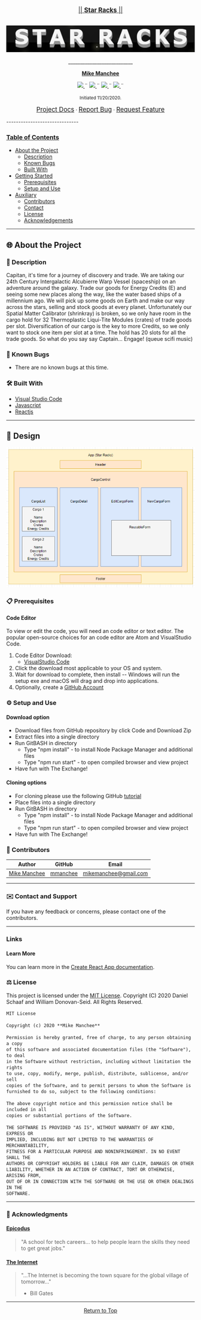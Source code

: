 <br>
<p align="center">
  <u><big>|| <b>Star Racks</b> ||</big></u>
</p>
<p align="center">
    <!-- Project Avatar/Logo -->
    <br>
     <a href="https://github.com/mmanchee/StarRacks">
        <img src="./src/img/StarRacksLogo.png">
    </a>
    <p align="center">
      ___________________________
    </p>
    <!-- GitHub Link -->
    <p align="center">
        <a href="https://github.com/mmanchee">
            <strong>Mike Manchee</strong>
        </a>
    </p>
    <!-- Project Shields -->
    <p align="center">
        <a href="https://github.com/mmanchee/StarRacks/graphs/contributors">
            <img src="https://img.shields.io/github/contributors/mmanchee/StarRacks.svg?style=plastic">
        </a>
        ¨
        <a href="https://github.com/mmanchee/StarRacks/stargazers">
            <img src="https://img.shields.io/github/stars/mmanchee/StarRacks.svg?color=yellow&style=plastic">
        </a>
        ¨
        <a href="https://github.com/mmanchee/StarRacks/issues">
            <img src="https://img.shields.io/github/issues/mmanchee/StarRacks?style=plastic">
        </a>
        ¨
        <a href="https://github.com/mmanchee/StarRacks/blob/master/LICENSE.txt">
            <img src="https://img.shields.io/github/license/mmanchee/StarRacks?color=orange&style=plastic">
        </a>
        ¨
    </p>
</p>
<p align="center">
  <small>Initiated 11/20/2020.</small>
</p>

<!-- Project Links -->
<p align="center">
    <a href="https://github.com/mmanchee/StarRacks"><big>Project Docs</big></a> ·
    <a href="https://github.com/mmanchee/StarRacks/issues"><big>Report Bug</big></a> ·
    <a href="https://github.com/mmanchee/StarRacks/issues"><big>Request Feature</big></a>
</p>
------------------------------

### <u>Table of Contents</u>
* <a href="#🌐-about-the-project">About the Project</a>
    * <a href="#📖-description">Description</a>
    * <a href="#🦠-known-bugs">Known Bugs</a>
    * <a href="#🛠-built-with">Built With</a>
    <!-- * <a href="#🔍-preview">Preview</a> -->
* <a href="#🏁-getting-started">Getting Started</a>
    * <a href="#📋-prerequisites">Prerequisites</a>
    * <a href="#⚙️-setup-and-use">Setup and Use</a>
* <a href="#🤝-contributors">Auxiliary</a>
    * <a href="#🤝-contributors">Contributors</a>
    * <a href="#✉️-contact-and-support">Contact</a>
    * <a href="#⚖️-license">License</a>
    * <a href="#🌟-acknowledgements">Acknowledgements</a>
    
------------------------------
## 🌐 About the Project

### 📖 Description
Capitan, it's time for a journey of discovery and trade. We are taking our 24th Century Intergalactic Alcubierre Warp Vessel (spaceship) on an adventure around the galaxy. Trade our goods for Energy Credits (E) and seeing some new places along the way, like the water based ships of a millennium ago. We will pick up some goods on Earth and make our way across the stars, selling and stock goods at every planet. Unfortunately our Spatial Matter Calibrator (shrinkray) is broken, so we only have room in the cargo hold for 32 Thermoplastic Liqui-Tite Modules (crates) of trade goods per slot. Diversification of our cargo is the key to more Credits, so we only want to stock one item per slot at a time. The hold has 20 slots for all the trade goods. So what do you say say Captain... Engage! (queue scifi music)

<!-- Brainstorm
crates of goods
20 index max in array
16 max barrels per good
add items
trade items
cant go below 0

 -->
### 🦠 Known Bugs

* There are no known bugs at this time.
### 🛠 Built With
* [Visual Studio Code](https://code.visualstudio.com/)
* [Javascript](https://developer.mozilla.org/en-US/docs/Web/JavaScript)
* [Reactjs](https://reactjs.org/)
<!-- ### 🔍 Preview -->

------------------------------

## 🏁 Design

<a href="https://github.com/mmanchee/StarRacks">
    <img src="./src/img/StarRacksDia.png">
</a>

### 📋 Prerequisites

 #### Code Editor

  To view or edit the code, you will need an code editor or text editor. The popular open-source choices for an code editor are Atom and VisualStudio Code.

  1) Code Editor Download:
     * [VisualStudio Code](https://www.npmjs.com/)
  2) Click the download most applicable to your OS and system.
  3) Wait for download to complete, then install -- Windows will run the setup exe and macOS will drag and drop into applications.
  4) Optionally, create a [GitHub Account](https://github.com)

### ⚙️ Setup and Use

  #### Download option
  * Download files from GitHub repository by click Code and Download Zip
  * Extract files into a single directory 
  * Run GitBASH in directory
    * Type "npm install" - to install Node Package Manager and additional files
    * Type "npm run start" - to open compiled browser and view project
  * Have fun with The Exchange!

  #### Cloning options
  * For cloning please use the following GitHub [tutorial](https://docs.github.com/en/enterprise/2.16/user/github/creating-cloning-and-archiving-repositories/cloning-a-repository)
  * Place files into a single directory 
  * Run GitBASH in directory
    * Type "npm install" - to install Node Package Manager and additional files
    * Type "npm run start" - to open compiled browser and view project
  * Have fun with The Exchange!

### 🤝 Contributors

| Author | GitHub | Email |
|--------|:------:|:-----:|
| [Mike Manchee](https://www.linkedin.com/in/mikemanchee/) | [mmanchee](https://github.com/mmanchee) |  [mikemanchee@gmail.com](mailto:mikemanchee@gmail.com) |

------------------------------

### ✉️ Contact and Support

If you have any feedback or concerns, please contact one of the contributors.

------------------------------

### Links

  #### Learn More

  You can learn more in the [Create React App documentation](https://facebook.github.io/create-react-app/docs/getting-started).

### ⚖️ License

This project is licensed under the [MIT License](https://opensource.org/licenses/MIT). Copyright (C) 2020 Daniel Schaaf and William Donovan-Seid. All Rights Reserved.
```
MIT License

Copyright (c) 2020 **Mike Manchee**

Permission is hereby granted, free of charge, to any person obtaining a copy
of this software and associated documentation files (the "Software"), to deal
in the Software without restriction, including without limitation the rights
to use, copy, modify, merge, publish, distribute, sublicense, and/or sell
copies of the Software, and to permit persons to whom the Software is
furnished to do so, subject to the following conditions:

The above copyright notice and this permission notice shall be included in all
copies or substantial portions of the Software.

THE SOFTWARE IS PROVIDED "AS IS", WITHOUT WARRANTY OF ANY KIND, EXPRESS OR
IMPLIED, INCLUDING BUT NOT LIMITED TO THE WARRANTIES OF MERCHANTABILITY,
FITNESS FOR A PARTICULAR PURPOSE AND NONINFRINGEMENT. IN NO EVENT SHALL THE
AUTHORS OR COPYRIGHT HOLDERS BE LIABLE FOR ANY CLAIM, DAMAGES OR OTHER
LIABILITY, WHETHER IN AN ACTION OF CONTRACT, TORT OR OTHERWISE, ARISING FROM,
OUT OF OR IN CONNECTION WITH THE SOFTWARE OR THE USE OR OTHER DEALINGS IN THE
SOFTWARE.
```

------------------------------

### 🌟 Acknowledgments

#### [Epicodus](https://www.epicodus.com/)
>"A school for tech careers... to help people learn the skills they need to get great jobs."

#### [The Internet](https://lh3.googleusercontent.com/proxy/6QlFHq-RHi9-Jd7pjdpwFdWMTYy5y26LesKZG-TO7rD3ZCh2BESLUzktpd27TAXSiGd19f8B3AxMn5Nbos1g6QCHAQOTrvVsAVnqS7RKSCQLV6s)
> "...The Internet is becoming the town square for the global village of tomorrow..."
> - Bill Gates

------------------------------

<center><a href="#">Return to Top</a></center>